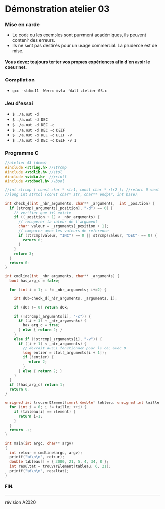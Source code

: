 # Démonstration atelier 03

### Mise en garde
 + Le code ou les exemples sont purement académiques, ils peuvent contenir des erreurs.
 + Ils ne sont pas destinés pour un usage commercial. La prudence est de mise.

#### Vous devez toujours tenter vos propres expériences afin d'en avoir le coeur net.

### Compilation

+ `gcc -std=c11 -Werror=vla -Wall atelier-03.c`

### Jeu d'essai

+ `$ ./a.out -d`
+ `$ ./a.out -d DEC`
+ `$ ./a.out -d DEC -c`
+ `$ ./a.out -d DEC -c DEIF`
+ `$ ./a.out -d DEC -c DEIF -v`
+ `$ ./a.out -d DEC -c DEIF -v 1`


### Programme C
```c
//atelier 03 (demo)
#include <string.h> //strcmp
#include <stdlib.h> //atol
#include <stdio.h>  //printf
#include <stdbool.h> //bool

//int strcmp ( const char * str1, const char * str2 ); //return 0 veut dire egal
//long int strtol (const char* str, char** endptr, int base);

int check_d(int _nbr_arguments, char** _arguments,  int _position) {
  if (strcmp(_arguments[_position], "-d") == 0) {
    // verifier que i+1 existe
    if ((_position + 1) < _nbr_arguments) {
      // recuperer la valeur de l'argument
      char* valeur = _arguments[_position + 1];
      // comparer avec les valeurs de reference
      if (strcmp(valeur, "INC") == 0 || strcmp(valeur, "DEC") == 0) {
        return 0;
      }
    }
    return 3;
  }
  return 0;
}

int cmdline(int _nbr_arguments, char** _arguments) {
  bool has_arg_c = false;

  for (int i = 1; i != _nbr_arguments; i+=2) {

    int dOk=check_d(_nbr_arguments, _arguments, i);

    if (dOk != 0) return dOk;

    if (!strcmp(_arguments[i], "-c")) {
      if ((i + 1) < _nbr_arguments) {
        has_arg_c = true;
      } else { return 1; }
    }
    else if (!strcmp(_arguments[i], "-v")) {
      if ((i + 1) < _nbr_arguments) {
        // devrait aussi fonctionner pour le cas avec 0
        long entier = atol(_arguments[i + 1]);
        if (!entier) {
          return 2;
        }
      } else { return 2; }
    }
  }
  if (!has_arg_c) return 1;
  return 0;
}

unsigned int trouverElement(const double* tableau, unsigned int taille, double element) {
  for (int i = 0; i != taille; ++i) {
    if (tableau[i] == element) {
      return i+1;
    }
  }
  return -1;
}

int main(int argc, char** argv)
{
  int retour = cmdline(argc, argv);
  printf("%d\n\n", retour);
  double tableau[] = { 3000, 21, 5, 4, 34, 8 };
  int resultat = trouverElement(tableau, 6, 21);
  printf("%d\n\n", resultat);
}
```

#### FIN.
---
révision A2020
